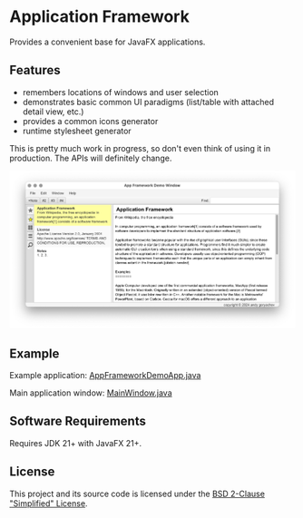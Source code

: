 # Application Framework

Provides a convenient base for JavaFX applications.

## Features

- remembers locations of windows and user selection
- demonstrates basic common UI paradigms (list/table with attached detail view, etc.)
- provides a common icons generator
- runtime stylesheet generator

This is pretty much work in progress, so don't even think of using it in production.  The APIs will definitely change.

![screenshot](doc/screenshot.png)


## Example

Example application:
[AppFrameworkDemoApp.java](src/demo/appfw/AppFrameworkDemoApp.java)

Main application window:
[MainWindow.java](src/demo/appfw/MainWindow.java)



## Software Requirements

Requires JDK 21+ with JavaFX 21+.



## License

This project and its source code is licensed under the [BSD 2-Clause "Simplified" License](LICENSE).

